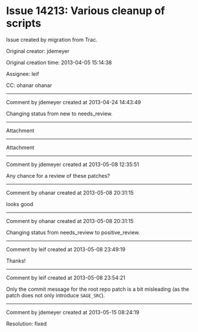 # Issue 14213: Various cleanup of scripts

Issue created by migration from Trac.

Original creator: jdemeyer

Original creation time: 2013-04-05 15:14:38

Assignee: leif

CC:  ohanar ohanar




---

Comment by jdemeyer created at 2013-04-24 14:43:49

Changing status from new to needs_review.


---

Attachment


---

Attachment


---

Comment by jdemeyer created at 2013-05-08 12:35:51

Any chance for a review of these patches?


---

Comment by ohanar created at 2013-05-08 20:31:15

looks good


---

Comment by ohanar created at 2013-05-08 20:31:15

Changing status from needs_review to positive_review.


---

Comment by leif created at 2013-05-08 23:49:19

Thanks!


---

Comment by leif created at 2013-05-08 23:54:21

Only the commit message for the root repo patch is a bit misleading (as the patch does not only introduce `SAGE_SRC`).


---

Comment by jdemeyer created at 2013-05-15 08:24:19

Resolution: fixed
